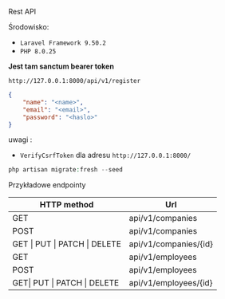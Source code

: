 Rest API

Środowisko: 

- `Laravel Framework 9.50.2`
- `PHP 8.0.25`

**Jest tam sanctum bearer token** 

```
http://127.0.0.1:8000/api/v1/register
```

```json
{
	"name": "<name>",
	"email": "<email>",
	"password": "<haslo>"
}
```

uwagi : 

- `VerifyCsrfToken` dla adresu `http://127.0.0.1:8000/` 

```php
php artisan migrate:fresh --seed
```

Przykładowe endpointy 

| HTTP method                   | Url                   |
| ----------------------------- | --------------------- |
| GET                           | api/v1/companies      |
| POST                          | api/v1/companies      |
| GET \| PUT \| PATCH \| DELETE | api/v1/companies/{id} |
| GET                           | api/v1/employees      |
| POST                          | api/v1/employees      |
| GET\| PUT \| PATCH \| DELETE  | api/v1/employees/{id} |



